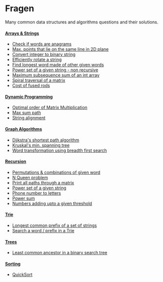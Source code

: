 Fragen
=======

Many common data structures and algorithms questions and their solutions.

#### [Arrays & Strings](src/com/arrays_strings)
- [Check if words are anagrams](src/com/arrays_strings/Anagrams.java)
- [Max. points that lie on the same line in 2D plane](src/com/arrays_strings/MaxPointsOnLineIn2DPlane.java)
- [Convert integer to binary string](src/com/arrays_strings/ConvertIntToBinaryStr.java)
- [Efficiently rotate a string](src/com/arrays_strings/rotate.C)
- [Find longest word made of other given words](src/com/arrays_strings/LongestWordMadeOfOtherWords.java)
- [Power set of a given string - non recursive](src/com/arrays_strings/PowerSetNonRecursive.java)
- [Maximum subsequence sum of an int array](src/com/arrays_strings/maxSubseqSum.C)
- [Spiral traversal of a matrix](src/com/arrays_strings/MatrixTraversal.java)
- [Cost of fused rods](src/com/arrays_strings/CostFusedRods.java)

#### [Dynamic Programming](src/com/dynamicproogramming)
- [Optimal order of Matrix Multiplication](src/com/dynamicprogramming/OptimalMatrixMultiplicationCost.java)
- [Max sum path](src/com/dynamicprogramming/MaxSumPathThroughTriangle.java)
- [String alignment](src/com/dynamicprogramming/SmithWaterman.java)

#### [Graph Algorithms](src/com/graphs)
- [Dijkstra's shortest path algorithm](src/com/graphs/MinCostPath.java)
- [Kruskal's min. spanning tree](src/com/graphs/MinSpanningTreeKruskals.java)
- [Word transformation using breadth first search](src/com/graphs/WordLadder.java)

#### [Recursion](src/com/recursion)
- [Permutations & combinations of given word](src/com/recursion/Permute.C)
- [N Queen problem](src/com/recursion/NQueenProblem.java)
- [Print all paths through a matrix](src/com/recursion/MatrixAllPaths.java)
- [Power set of a given string](src/com/recursion/PowerSetRecursive.java)
- [Phone number to letters](src/com/recursion/PhoneNumberToLetters.java)
- [Power sum](src/com/recursion/PowerSum.java)
- [Numbers adding upto a given threshold](src/com/recursion/NumbersAddingUpToThreshold.java)

#### [Trie](src/com/trie)
- [Longest common prefix of a set of strings](src/com/trie/LongestCommonPrefix.java)
- [Search a word / prefix in a Trie](src/com/trie/TrieSearch.java)

#### [Trees](src/com/trees)
- [Least common ancestor in a binary search tree](src/com/trees/LeastCommonAncestorBinarySearchTree.java)

#### [Sorting](src/com/sorting)
- [QuickSort](src/com/sorting/QuickSort.java)
